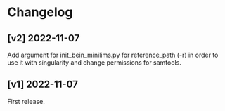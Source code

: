 # Changelog

## [v2] 2022-11-07
Add argument for init_bein_minilims.py for reference_path (-r) in order to use it with singularity and change permissions for samtools.

## [v1] 2022-11-07
First release.
